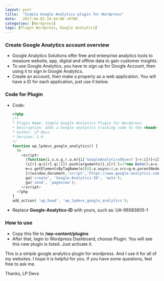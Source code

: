 ```yaml
---
layout: post
title:  "Simple Google Analytics plugin for Wordpress"
date:   2017-04-03 24:44:00 +0700
categories: [Wordpress]
tags: [Plugin Wordpress, Google Analytics] 
---
```


### Create Google Analytics account overview

  * Google Analytics Solutions offer free and enterprise analytics tools to measure website, app, digital 
  and offline data to gain customer insights.
  * To use Google Analytics, you have to sign up for Google Account, then using it to sign in Google Analytics. 
  * Create an account, then make a property as a web application. You will have a ID for each application, just use it below.

### Code for Plugin
  
  * Code:
  
    ```php
    <?php
    /**
    * Plugin Name: Simple Google Analytics Plugin for Wordpress
    * Description: Adds a Google analytics tracking code to the <head> of your theme, by hooking to wp_head.
    * Author: LP Devs
    * Version: 1.0
    */
    function wp_lpdevs_google_analytics() {
      ?>
	    <script>
	      (function(i,s,o,g,r,a,m){i['GoogleAnalyticsObject']=r;i[r]=i[r]||function(){
	      (i[r].q=i[r].q||[]).push(arguments)},i[r].l=1*new Date();a=s.createElement(o),
	      m=s.getElementsByTagName(o)[0];a.async=1;a.src=g;m.parentNode.insertBefore(a,m)
	      })(window,document,'script','https://www.google-analytics.com/analytics.js','ga');
	      ga('create', 'Google-Analytics-ID', 'auto');
	      ga('send', 'pageview');
	    </script>
      <?php
    }
    add_action( 'wp_head', 'wp_lpdevs_google_analytics');
    ```
    
  * Replace **Google-Analytics-ID** with yours, such as: UA-96583605-1
  
### How to use

  * Copy this file to **/wp-content/plugins**
  * After that, login to Wordpress Dashboard, choose Plugin. You will see this new plugin is listed. Just activate it.
  
This is a simple google analytics plugin for wordpress. And I use it for all of my websites. I hope it is helpful for you. 
If you have some questions, feel free to ask me.

Thanks,
LP Devs
  

